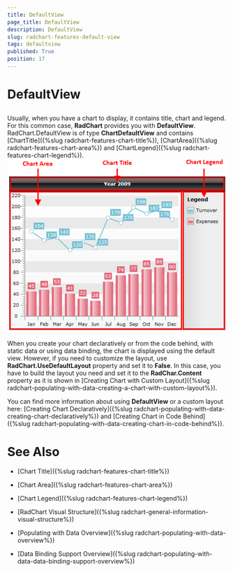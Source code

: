 ```yaml
---
title: DefaultView
page_title: DefaultView
description: DefaultView
slug: radchart-features-default-view
tags: defaultview
published: True
position: 17
---
```


# DefaultView



## 

Usually, when you have a chart to display, it contains title, chart and legend.
          For this common case, __RadChart__ provides you with __DefaultView__.
          RadChart.DefaultView is of type __ChartDefaultView__ and contains
          [ChartTitle]({%slug radchart-features-chart-title%}),
          [ChartArea]({%slug radchart-features-chart-area%}) and
          [ChartLegend]({%slug radchart-features-chart-legend%}).
        ![](images/RadChart_GeneralInformation_VisualStructure_01.png)

When you create your chart declaratively or from the code behind, with static data or using data binding,
          the chart is displayed using the default view. However, if you need to customize the layout,
          use __RadChart.UseDefaultLayout__ property and set it to __False__.
          In this case, you have to build the layout you need and set it to the __RadChar.Content__ property as it is shown in
          [Creating Chart with Custom Layout]({%slug radchart-populating-with-data-creating-a-chart-with-custom-layout%}).
        

You can find more information about using __DefaultView__ or a 
          custom layout here: [Creating Chart Declaratively]({%slug radchart-populating-with-data-creating-chart-declaratively%}) 
          and [Creating Chart in Code Behind]({%slug radchart-populating-with-data-creating-chart-in-code-behind%}).
        

# See Also

 * [Chart Title]({%slug radchart-features-chart-title%})

 * [Chart Area]({%slug radchart-features-chart-area%})

 * [Chart Legend]({%slug radchart-features-chart-legend%})

 * [RadChart Visual Structure]({%slug radchart-general-information-visual-structure%})

 * [Populating with Data Overview]({%slug radchart-populating-with-data-overview%})

 * [Data Binding Support Overview]({%slug radchart-populating-with-data-data-binding-support-overview%})
